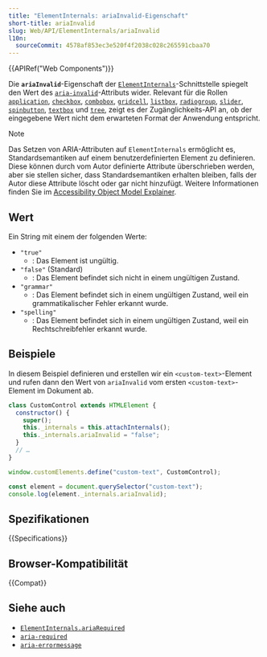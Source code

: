 ```yaml
---
title: "ElementInternals: ariaInvalid-Eigenschaft"
short-title: ariaInvalid
slug: Web/API/ElementInternals/ariaInvalid
l10n:
  sourceCommit: 4578af853ec3e520f4f2038c028c265591cbaa70
---
```


{{APIRef("Web Components")}}

Die **`ariaInvalid`**-Eigenschaft der [`ElementInternals`](/de/docs/Web/API/ElementInternals)-Schnittstelle spiegelt den Wert des [`aria-invalid`](/de/docs/Web/Accessibility/ARIA/Reference/Attributes/aria-invalid)-Attributs wider. Relevant für die Rollen [`application`](/de/docs/Web/Accessibility/ARIA/Reference/Roles/application_role), [`checkbox`](/de/docs/Web/Accessibility/ARIA/Reference/Roles/checkbox_role), [`combobox`](/de/docs/Web/Accessibility/ARIA/Reference/Roles/combobox_role), [`gridcell`](/de/docs/Web/Accessibility/ARIA/Reference/Roles/gridcell_role), [`listbox`](/de/docs/Web/Accessibility/ARIA/Reference/Roles/listbox_role), [`radiogroup`](/de/docs/Web/Accessibility/ARIA/Reference/Roles/radiogroup_role), [`slider`](/de/docs/Web/Accessibility/ARIA/Reference/Roles/slider_role), [`spinbutton`](/de/docs/Web/Accessibility/ARIA/Reference/Roles/spinbutton_role), [`textbox`](/de/docs/Web/Accessibility/ARIA/Reference/Roles/textbox_role) und [`tree`](/de/docs/Web/Accessibility/ARIA/Reference/Roles/tree_role), zeigt es der Zugänglichkeits-API an, ob der eingegebene Wert nicht dem erwarteten Format der Anwendung entspricht.

> [!NOTE]
> Das Setzen von ARIA-Attributen auf `ElementInternals` ermöglicht es, Standardsemantiken auf einem benutzerdefinierten Element zu definieren. Diese können durch vom Autor definierte Attribute überschrieben werden, aber sie stellen sicher, dass Standardsemantiken erhalten bleiben, falls der Autor diese Attribute löscht oder gar nicht hinzufügt. Weitere Informationen finden Sie im [Accessibility Object Model Explainer](https://wicg.github.io/aom/explainer.html#default-semantics-for-custom-elements-via-the-elementinternals-object).

## Wert

Ein String mit einem der folgenden Werte:

- `"true"`
  - : Das Element ist ungültig.
- `"false"` (Standard)
  - : Das Element befindet sich nicht in einem ungültigen Zustand.
- `"grammar"`
  - : Das Element befindet sich in einem ungültigen Zustand, weil ein grammatikalischer Fehler erkannt wurde.
- `"spelling"`
  - : Das Element befindet sich in einem ungültigen Zustand, weil ein Rechtschreibfehler erkannt wurde.

## Beispiele

In diesem Beispiel definieren und erstellen wir ein `<custom-text>`-Element und rufen dann den Wert von `ariaInvalid` vom ersten `<custom-text>`-Element im Dokument ab.

```js
class CustomControl extends HTMLElement {
  constructor() {
    super();
    this._internals = this.attachInternals();
    this._internals.ariaInvalid = "false";
  }
  // …
}

window.customElements.define("custom-text", CustomControl);

const element = document.querySelector("custom-text");
console.log(element._internals.ariaInvalid);
```

## Spezifikationen

{{Specifications}}

## Browser-Kompatibilität

{{Compat}}

## Siehe auch

- [`ElementInternals.ariaRequired`](/de/docs/Web/API/ElementInternals/ariaRequired)
- [`aria-required`](/de/docs/Web/Accessibility/ARIA/Reference/Attributes/aria-required)
- [`aria-errormessage`](/de/docs/Web/Accessibility/ARIA/Reference/Attributes/aria-errormessage)
